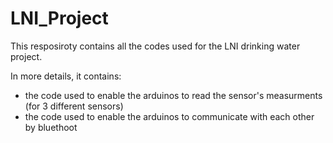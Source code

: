 # LNI_Project

This resposiroty contains all the codes used for the LNI drinking water project.

In more details, it contains:

  - the code used to enable the arduinos to read the sensor's measurments (for 3 different sensors)
  - the code used to enable the arduinos to communicate with each other by bluethoot
